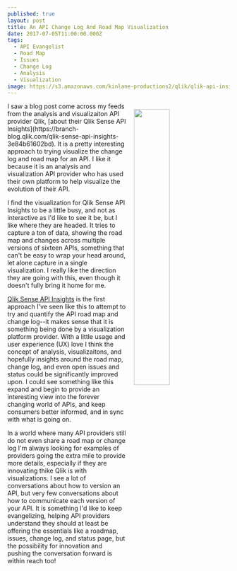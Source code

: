 ```yaml
---
published: true
layout: post
title: An API Change Log And Road Map Visualization
date: 2017-07-05T11:00:00.000Z
tags:
  - API Evangelist
  - Road Map
  - Issues
  - Change Log
  - Analysis
  - Visualization
image: https://s3.amazonaws.com/kinlane-productions2/qlik/qlik-api-insights.png
---
```

<p><a href="https://api-insights.qlik.com/#/overview-page"><img src="https://s3.amazonaws.com/kinlane-productions2/qlik/qlik-api-insights.png" align="right" width="40%" style="padding: 15px;" /></a></p>I saw a blog post come across my feeds from the analysis and visualizaiton API provider Qlik, [about their Qlik Sense API Insights](https://branch-blog.qlik.com/qlik-sense-api-insights-3e84b61602bd). It is a pretty interesting approach to trying visualize the change log and road map for an API. I like it because it is an analysis and visualization API provider who has used their own platform to help visualize the evolution of their API.

I find the visualization for Qlik Sense API Insights to be a little busy, and not as interactive as I'd like to see it be, but I like where they are headed. It tries to capture a ton of data, showing the road map and changes across multiple versions of sixteen APIs, something that can't be easy to wrap your head around, let alone capture in a single visualization. I really like the direction they are going with this, even though it doesn't fully bring it home for me.

[Qlik Sense API Insights](https://api-insights.qlik.com/#/overview-page) is the first approach I've seen like this to attempt to try and quantify the API road map and change log--it makes sense that it is something being done by a visualization platform provider. With a little usage and user experience (UX) love I think the concept of analysis, visualizaitons, and hopefully insights around the road map, change log, and even open issues and status could be significantly improved upon. I could see something like this expand and begin to provide an interesting view into the forever changing world of APIs, and keep consumers better informed, and in sync with what is going on.

In a world where many API providers still do not even share a road map or change log I'm always looking for examples of providers going the extra mile to provide more details, especially if they are innovating thike Qlik is with visualizations. I see a lot of conversations about how to version an API, but very few conversations about how to communicate each version of your API. It is something I'd like to keep evangelizing, helping API providers understand they should at least be offering the essentials like a roadmap, issues, change log, and status page, but the possibility for innovation and pushing the conversation forward is within reach too!
